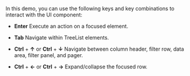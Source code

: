 In this demo, you can use the following keys and key combinations to interact with the UI component:

- **Enter**
Execute an action on a focused element.

- **Tab**
Navigate within TreeList elements.

- **Ctrl** + **&uarr;** or **Ctrl** + **&darr;**
Navigate between column header, filter row, data area, filter panel, and pager.

- **Ctrl** + **&larr;** or **Ctrl** + **&rarr;**
Expand/collapse the focused row.

